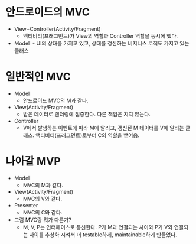 # 안드로이드의 MVC
- View+Controller(Activity/Fragment)
	- 액티비티(프래그먼트)가 View의 역할과 Controller 역할을 동시에 했다.
- Model
  - UI의 상태를 가지고 있고, 상태를 갱신하는 비지니스 로직도 가지고 있는 클래스
	
# 일반적인 MVC
- Model
	- 안드로이드 MVC의 M과 같다.
- View(Activity/Fragment)
	- 받은 데이터로 렌더링에 집중한다. 다른 책임은 지지 않는다.
- Controller
	- V에서 발생하는 이벤트에 따라 M에 알리고, 갱신된 M 데이터를 V에 알리는 클래스. 액티비티(프래그먼트)로부터 C의 역할을 뺃어옴.
 
# 나아갈 MVP
- Model
	- MVC의 M과 같다.
- View(Activity/Fragment)
	- MVC의 V와 같다.
- Presenter
	- MVC의 C와 같다. 
- 그럼 MVC랑 뭐가 다른가?
	- M, V, P는 인터페이스로 통신한다. P가 M과 연결되는 사이와 P가 V와 연결되는 사이를 추상화 시켜서 더 testable하게, maintainable하게 만들었다.
